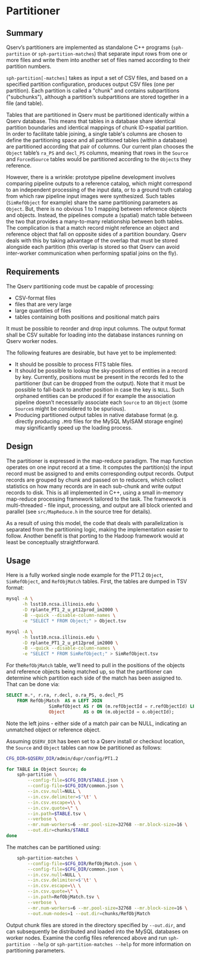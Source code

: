 Partitioner
===========

Summary
-------

Qserv’s partitioners are implemented as standalone C++ programs
(`sph-partition` or `sph-partition-matches`) that separate input rows from one
or more files and write them into another set of files named according to their
partition numbers.

`sph-partition[-matches]` takes as input a set of CSV files, and based on a
specified partition configuration, produces output CSV files (one per partition).
Each partition is called a "chunk" and contains subpartitions ("subchunks"),
although a partition’s subpartitions are stored together in a file (and table).

Tables that are partitioned in Qserv must be partitioned identically within a
Qserv database.  This means that tables in a database share identical partition
boundaries and identical mappings of chunk ID->spatial partition.  In order to
facilitate table joining, a single table's columns are chosen to define the
partitioning space and all partitioned tables (within a database) are
partitioned according that pair of columns. Our current plan chooses the
`Object` table’s `ra_PS` and `decl_PS` columns, meaning that rows in the
`Source` and `ForcedSource` tables would be partitioned according to the
`Object`s they reference.

However, there is a wrinkle: prototype pipeline development involves comparing
pipeline outputs to a reference catalog, which might correspond to an
independent processing of the input data, or to a ground truth catalog from
which raw pipeline input images were synthesized. Such tables (`SimRefObject`
for example) share the same partitioning parameters as `Object`. But, there
is no obvious 1 to 1 mapping between reference objects and objects. Instead,
the pipelines compute a (spatial) match table between the two that provides
a many-to-many relationship between both tables. The complication is that a
match record might reference an object and reference object that fall on
opposite sides of a partition boundary. Qserv deals with this by taking
advantage of the overlap that must be stored alongside each partition (this
overlap is stored so that Qserv can avoid inter-worker communication when
performing spatial joins on the fly).

Requirements
------------

The Qserv partitioning code must be capable of processing:
 - CSV-format files
 - files that are very large
 - large quantities of files
 - tables containing both positions and positional match pairs

It must be possible to reorder and drop input columns. The output format shall
be CSV suitable for loading into the database instances running on Qserv worker
nodes.

The following features are desirable, but have yet to be implemented:
 - It should be possible to process FITS table files.
 - It should be possible to lookup the sky-positions of entities in a
   record by key. Currently, positions must be present in the records fed to the
   partitioner (but can be dropped from the output). Note that it must be
   possible to fall-back to another position in case the key is `NULL`. Such
   orphaned entities can be produced if for example the association pipeline
   doesn’t necessarily associate each `Source` to an `Object` (some `Source`s
   might be considered to be spurious).
 - Producing partitioned output tables in native database format (e.g.
   directly producing `.MYD` files for the MySQL MyISAM storage engine)
   may significantly speed up the loading process.

Design
------

The partitioner is expressed in the map-reduce paradigm. The map function
operates on one input record at a time. It computes the partition(s)
the input record must be assigned to and emits corresponding output
records. Output records are grouped by chunk and passed on to reducers,
which collect statistics on how many records are in each sub-chunk and
write output records to disk. This is all implemented in C++, using a small
in-memory map-reduce processing framework tailored to the task. The framework
is multi-threaded - file input, processing, and output are all block oriented
and parallel (see `src/MapReduce.h` in the source tree for details).

As a result of using this model, the code that deals with parallelization is
separated from the partitioning logic, making the implementation easier to
follow. Another benefit is that porting to the Hadoop framework would at
least be conceptually straightforward.

Usage
-----

Here is a fully worked single node example for the PT1.2 `Object`,
`SimRefObject`, and `RefObjMatch` tables. First, the tables are dumped
in TSV format:

~~~~sh
mysql -A \
      -h lsst10.ncsa.illinois.edu \
      -D rplante_PT1_2_u_pt12prod_im2000 \
      -B --quick --disable-column-names \
      -e "SELECT * FROM Object;" > Object.tsv

mysql -A \
      -h lsst10.ncsa.illinois.edu \
      -D rplante_PT1_2_u_pt12prod_im2000 \
      -B --quick --disable-column-names \
      -e "SELECT * FROM SimRefObject;" > SimRefObject.tsv
~~~~

For the`RefObjMatch` table, we’ll need to pull in the positions of the objects
and reference objects being matched up, so that the partitioner can determine
which partition each side of the match has been assigned to. That can be done via:

~~~~sql
SELECT m.*, r.ra, r.decl, o.ra_PS, o.decl_PS
    FROM RefObjMatch  AS m LEFT JOIN
                SimRefObject AS r ON (m.refObjectId = r.refObjectId) LEFT JOIN
                Object       AS o ON (m.objectId = o.objectId);
~~~~

Note the left joins - either side of a match pair can be NULL, indicating an
unmatched object or reference object. 

Assuming `QSERV_DIR` has been set to a Qserv install or checkout location,
the `Source` and `Object` tables can now be partitioned as follows:

~~~~sh
CFG_DIR=$QSERV_DIR/admin/dupr/config/PT1.2

for TABLE in Object Source; do
    sph-partition \
        --config-file=$CFG_DIR/$TABLE.json \
        --config-file=$CFG_DIR/common.json \
        --in.csv.null=NULL \
        --in.csv.delimiter=$'\t' \
        --in.csv.escape=\\ \
        --in.csv.quote=\" \
        --in.path=$TABLE.tsv \
        --verbose \
        --mr.num-workers=6 --mr.pool-size=32768 --mr.block-size=16 \
        --out.dir=chunks/$TABLE
done
~~~~

The matches can be partitioned using:

~~~~sh
    sph-partition-matches \
        --config-file=$CFG_DIR/RefObjMatch.json \
        --config-file=$CFG_DIR/common.json \
        --in.csv.null=NULL \
        --in.csv.delimiter=$'\t' \
        --in.csv.escape=\\ \
        --in.csv.quote=\" \
        --in.path=RefObjMatch.tsv \
        --verbose \
        --mr.num-workers=6 --mr.pool-size=32768 --mr.block-size=16 \
        --out.num-nodes=1 --out.dir=chunks/RefObjMatch
~~~~

Output chunk files are stored in the directory specified by `--out.dir`,
and can subsequently be distributed and loaded into the MySQL databases
on worker nodes. Examine the config files referenced above and run
`sph-partition --help` or `sph-partition-matches --help` for more
information on partitioning parameters.

